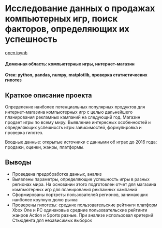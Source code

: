 # Исследование данных о продажах компьютерных игр, поиск факторов, определяющих их успешность

[open ipynb](https://github.com/tutumbleweed/projects/blob/main/project5_games/%D0%B8%D1%81%D1%81%D0%BB%D0%B5%D0%B4%D0%BE%D0%B2%D0%B0%D0%BD%D0%B8%D0%B5_%D0%BF%D1%80%D0%BE%D0%B4%D0%B0%D0%B6_%D0%BA%D0%BE%D0%BC%D0%BF%D1%8C%D1%8E%D1%82%D0%B5%D1%80%D0%BD%D1%8B%D1%85_%D0%B8%D0%B3%D1%80.ipynb)
#### Доменная область: компьютерные игры, интернет-магазин
#### Стек: python, pandas, numpy, matplotlib, проверка статистических гипотез
## Краткое описание проекта
Определение наиболее потенциальных популярных продуктов для интернет-магазина компьютерных игр с целью дальнейшего планирования рекламных кампаний на следующий год. Магазин продает игры по всему миру.
Выявление интересных особенностей и определяющих успешность игры зависимостей, формулировка и проверка гипотез.

Входные данные: открытые источники с данными об играх до 2016 года: продажи, оценки, жанры, платформы.


## Выводы
* Проведена предобработка данных, анализ
* Выявлены параметры, определяющие успешность игры в разных регионах мира. На основании этого подготовлен отчет для магазина компьютерных игр для планирования рекламных кампаний
* Сформированы портреты пользователей регионов, занимающих наиболее крупную долю рынка
* Проверены гипотезы: средние пользовательские рейтинги платформ Xbox One и PC одинаковые
средние пользовательские рейтинги жанров Action и Sports разные. При анализе использовал критерий Стьюдента для независимых выборок
